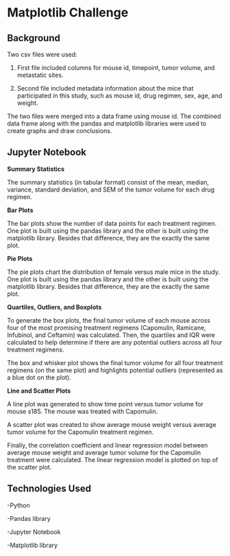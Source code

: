 # Matplotlib Challenge


## Background

Two csv files were used:

1) First file included columns for mouse id, timepoint, tumor volume, and metastatic sites. 

2) Second file included metadata information about the mice that participated in this study, such as mouse id, drug regimen, sex, age, and weight.

The two files were merged into a data frame using mouse id. The combined data frame along with the pandas and matplotlib libraries were used to create graphs and draw conclusions.


## Jupyter Notebook

**Summary Statistics**

The summary statistics (in tabular format) consist of the mean, median, variance, standard deviation, and SEM of the tumor volume for each drug regimen.

**Bar Plots**

The bar plots show the number of data points for each treatment regimen. One plot is built using the pandas library and the other is built using the matplotlib library. Besides that difference, they are the exactly the same plot.

**Pie Plots**

The pie plots chart the distribution of female versus male mice in the study. One plot is built using the pandas library and the other is built using the matplotlib library. Besides that difference, they are the exactly the same plot.

**Quartiles, Outliers, and Boxplots**

To generate the box plots, the final tumor volume of each mouse across four of the most promising treatment regimens (Capomulin, Ramicane, Infubinol, and Ceftamin) was calculated. Then, the quartiles and IQR were calculated to help determine if there are any potential outliers across all four treatment regimens.

The box and whisker plot shows the final tumor volume for all four treatment regimens (on the same plot) and highlights potential outliers (represented as a blue dot on the plot).

**Line and Scatter Plots**

A line plot was generated to show time point versus tumor volume for mouse s185. The mouse was treated with Capomulin.

A scatter plot was created to show average mouse weight versus average tumor volume for the Capomulin treatment regimen.

Finally, the correlation coefficient and linear regression model between average mouse weight and average tumor volume for the Capomulin treatment were calculated. The linear regression model is plotted on top of the scatter plot.


## Technologies Used

-Python

-Pandas library

-Jupyter Notebook

-Matplotlib library